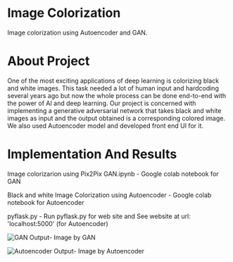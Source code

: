 # Image Colorization 
Image colorization using Autoencoder and GAN.

# About Project
One of the most exciting applications of deep learning is colorizing black and white images. This task needed a lot of human input and hardcoding several years ago but now the whole process can be done end-to-end with the power of AI and deep learning. Our project is concerned with implementing a generative adversarial network that takes black and white images as input and the output obtained is a corresponding colored image. We also used Autoencoder model and developed front end UI for it.

# Implementation And Results
Image colorizarion using Pix2Pix GAN.ipynb           - Google colab notebook for GAN

Black and white Image Colorization using Autoencoder - Google colab notebook for Autoencoder

pyflask.py                                           - Run pyflask.py for web site and See website at url: 'localhost:5000' (for Autoencoder)

![GAN](https://user-images.githubusercontent.com/91648422/162555460-55ccf2ab-c4f1-4e35-9df6-2ac296d37c50.PNG)
          Output- Image by GAN

![Autoencoder](https://user-images.githubusercontent.com/91648422/162556807-80181b32-ae89-40ca-a3f4-945728df5a12.PNG)
           Output- Image by Autoencoder

